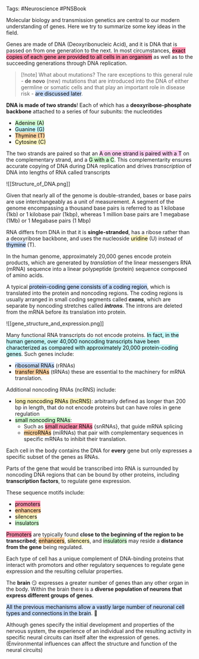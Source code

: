 Tags: #Neuroscience #PNSBook 

Molecular biology and transmission genetics are central to our modern understanding of genes. Here we try to summarize some key ideas in the field.

Genes are made of DNA (Deoxyribonucleic Acid), and it is DNA that is passed on from one generation to the next. In most circumstances, <mark style="background: #FF5582A6;">exact copies of each gene are provided to all cells in an organism</mark> as well as to the succeeding generations through DNA replication.

>[!note] What about mutations?
>The rare exceptions to this general rule - **de novo** (new) mutations that are introduced into the DNA of either germline or somatic cells and that play an important role in disease risk - <mark style="background: #ADCCFFA6;">are discussed later</mark>.

**DNA is made of two strands**! Each of which has a **deoxyribose-phosphate backbone** attached to a series of four subunits: the nucleotides 
* <mark style="background: #BBFABBA6;">Adenine (A)</mark>
* <mark style="background: #ABF7F7A6;">Guanine (G)</mark>
* <mark style="background: #FFB86CA6;">Thymine (T)</mark>
* <mark style="background: #FFF3A3A6;">Cytosine (C)</mark>

The two strands are paired so that an <mark style="background: #FFB8EBA6;">A on one strand is paired with a T</mark> on the complementary strand, and a <mark style="background: #BBFABBA6;">G with a C</mark>. This complementarity ensures accurate copying of DNA during DNA replication and drives _transcription_ of DNA into lengths of RNA called transcripts

![[Structure_of_DNA.png]]

Given that nearly all of the genome is double-stranded, bases or base pairs are use interchangeably as a unit of measurement. A segment of the genome encompassing a thousand base pairs is referred to as 1 kilobase (1kb) or 1 kilobase pair (1kbp), whereas 1 million base pairs are 1 megabase (1Mb) or 1 Megabase pairs (1 Mbp)

RNA  differs from DNA in that it is **single-stranded**, has a ribose rather than a deoxyribose backbone, and uses the nucleoside <mark style="background: #FFF3A3A6;">uridine</mark> (U) instead of <mark style="background: #ADCCFFA6;">thymine</mark> (T).

In the human genome, approximately 20,000 genes encode protein products, which are generated by _translation_ of the linear messengers RNA (mRNA) sequence into a linear polypeptide (protein) sequence composed of amino acids.

A typical <mark style="background: #ADCCFFA6;">protein-coding gene consists of a coding region</mark>, which is translated into the protein and noncoding regions. The coding regions is usually arranged in small coding segments called **_exons_**, which are separate by noncoding stretches called **_introns_**. The introns are deleted from the mRNA before its translation into protein.

![[gene_structure_and_expression.png]]

Many functional RNA transcripts do not encode proteins. <mark style="background: #ABF7F7A6;">In fact, in the human genome, over 40,000 noncoding transcripts have been characterized as compared with approximately 20,000 protein-coding genes</mark>. Such genes include:
* <mark style="background: #ADCCFFA6;">ribosomal RNAs</mark> (rRNAs)
* <mark style="background: #FFB86CA6;">transfer RNAs</mark> (tRNAs)
these are essential to the machinery for mRNA translation.

Additional noncoding RNAs (ncRNS) include:
* <mark style="background: #FFF3A3A6;">long noncoding RNAs (lncRNS)</mark>: arbitrarily defined as longer than 200 bp in length, that do not encode proteins but can have roles in gene regulation
* <mark style="background: #BBFABBA6;">small noncoding RNAs</mark>: 
	* Such as <mark style="background: #FF5582A6;">small nuclear RNAs</mark> {snRNAs}, that guide mRNA splicing
	* <mark style="background: #FFB86CA6;">microRNAs</mark> (miRNAs) that pair with complementary sequences in specific mRNAs to inhibit their translation.

Each cell in the body contains the DNA for **every** gene but only expresses a specific subset of the genes as RNAs.

Parts of the gene that would be transcribed into RNA is surrounded by noncoding DNA regions that can be bound by other proteins, including **transcription factors**, to regulate gene expression.

These sequence motifs include:
* <mark style="background: #FF5582A6;">promoters</mark>
* <mark style="background: #FFB86CA6;">enhancers</mark>
* <mark style="background: #FFF3A3A6;">silencers</mark>
* <mark style="background: #BBFABBA6;">insulators</mark>

<mark style="background: #FF5582A6;">Promoters</mark> are typically found **close to the beginning of the region to be transcribed**; <mark style="background: #FFB86CA6;">enhancers</mark>, <mark style="background: #FFF3A3A6;">silencers</mark>, and <mark style="background: #BBFABBA6;">insulators</mark> may reside a **distance from the gene** being regulated.

Each type of cell has a unique complement of DNA-binding proteins that interact with promotors and other regulatory sequences to regulate gene expression and the resulting cellular properties.

The **brain** 😏 expresses a greater number of genes than any other organ in the body. Within the brain there is a **diverse population of neurons that express different groups of genes**.

<mark style="background: #ADCCFFA6;">All the previous mechanisms allow a vastly large number of neuronal cell types and connections in the brain</mark>. 🤯

Although genes specify the initial development and properties of the nervous system, the experience of an individual and the resulting activity in specific neural circuits can itself alter the expression of genes. (Environmental influences can affect the structure and function of the neural circuits)